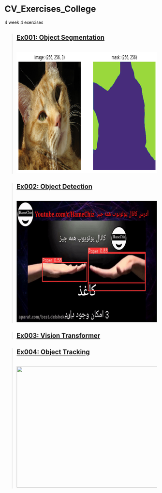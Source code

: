 # CV_Exercises_College
4 week 4 exercises


> ## [Ex001: Object Segmentation][1]
> <br> <a href='#' target='_blank'> <img src='https://github.com/pksenpai/CV_Exercises_College/blob/main/ex001%20Object%20Segmentation/ex001_OS.png' width="800" height="400"/> </a>

> ## [Ex002: Object Detection][2]
> <br> <a href='#' target='_blank'> <img src='https://github.com/pksenpai/CV_Exercises_College/blob/main/ex002%20Object%20Detection/ex002_OD.gif' width="800" height="400"/> </a>

> ## [Ex003: Vision Transformer][3]


> ## [Ex004: Object Tracking][4]
> <br> <a href='#' target='_blank'> <img src='https://github.com/pksenpai/CV_Exercises_College/blob/main/ex004%20Object%20Tracking/ex004_OT.gif' width="800" height="400"/> </a>

[1]: <https://github.com/pksenpai/CV_Exercises_College/tree/main/ex001%20Object%20Segmentation> "Ex001: Object Segmentation"
[2]: <https://github.com/pksenpai/CV_Exercises_College/tree/main/ex002%20Object%20Detection> "Ex002: Object Detection"
[3]: <https://github.com/pksenpai/CV_Exercises_College/tree/main/ex003%20vision%20transformer> "Ex003: Vision Transformer"
[4]: <https://github.com/pksenpai/CV_Exercises_College/tree/main/ex003%20vision%20tracking> "Ex004: Object Tracking"

